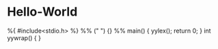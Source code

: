 # Hello-World
%{
#include<stdio.h>
%}
%%
(" ") {}
%%
main()
{
yylex();
return 0;
}
int yywrap()
{
}

